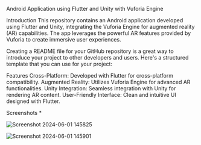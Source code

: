 Android Application using Flutter and Unity with Vuforia Engine

Introduction
This repository contains an Android application developed using Flutter and Unity, integrating the Vuforia Engine for augmented reality (AR) capabilities. The app leverages the powerful AR features provided by Vuforia to create immersive user experiences.


Creating a README file for your GitHub repository is a great way to introduce your project to other developers and users. Here's a structured template that you can use for your project:

Features
Cross-Platform: Developed with Flutter for cross-platform compatibility.
Augmented Reality: Utilizes Vuforia Engine for advanced AR functionalities.
Unity Integration: Seamless integration with Unity for rendering AR content.
User-Friendly Interface: Clean and intuitive UI designed with Flutter.

Screenshots
*

![Screenshot 2024-06-01 145825](https://github.com/Harsha975/flutter_unity/assets/93593836/3c841fe5-17ee-44c9-98e4-9ff6947975ee)

![Screenshot 2024-06-01 145901](https://github.com/Harsha975/flutter_unity/assets/93593836/fd7475a1-cc88-4483-88e8-95b2c84bffa6)
